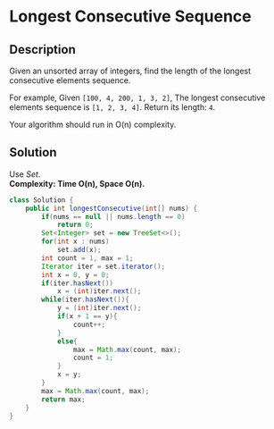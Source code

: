 # Longest Consecutive Sequence
## Description
Given an unsorted array of integers, find the length of the longest consecutive elements sequence.

For example,
Given `[100, 4, 200, 1, 3, 2]`,
The longest consecutive elements sequence is `[1, 2, 3, 4]`. Return its length: `4`.

Your algorithm should run in O(n) complexity.
## Solution
Use *Set*.  
**Complexity: Time O(n), Space O(n).**
```java
class Solution {
    public int longestConsecutive(int[] nums) {
        if(nums == null || nums.length == 0)
            return 0;
        Set<Integer> set = new TreeSet<>();
        for(int x : nums)
            set.add(x);
        int count = 1, max = 1;
        Iterator iter = set.iterator();
        int x = 0, y = 0;
        if(iter.hasNext())
            x = (int)iter.next();
        while(iter.hasNext()){
            y = (int)iter.next();
            if(x + 1 == y){
                count++;
            }
            else{
                max = Math.max(count, max);
                count = 1;
            }
            x = y;
        }
        max = Math.max(count, max);
        return max;
    }
}
```
